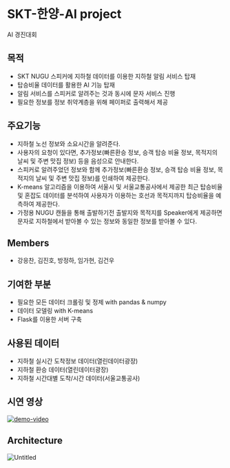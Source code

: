 # SKT-한양-AI project
AI 경진대회

## 목적
  + SKT NUGU 스피커에 지하철 데이터를 이용한 지하철 알림 서비스 탑재
  + 탑승비율 데이터를 활용한 AI 기능 탑재
  + 알림 서비스를 스피커로 알려주는 것과 동시에 문자 서비스 진행
  + 필요한 정보를 정보 취약계층을 위해 페이퍼로 출력해서 제공

## 주요기능
  + 지하철 노선 정보와 소요시간을 알려준다.
  + 사용자의 요청이 있다면, 추가정보(빠른환승 정보, 승객 탑승 비율 정보, 목적지의 날씨 및 주변 맛집 정보) 등을 음성으로 안내한다.
  + 스피커로 알려주었던 정보와 함께 추가정보(빠른환승 정보, 승객 탑승 비율 정보, 목적지의 날씨 및 주변 맛집 정보)를 인쇄하여 제공한다.
  + K-means 알고리즘을 이용하여 서울시 및 서울교통공사에서 제공한 최근 탑승비율 및 혼잡도 데이터를 분석하여 사용자가 이용하는 호선과 목적지까지 탑승비율을 예측하여 제공한다.
  + 가정용 NUGU 캔들을 통해 출발하기전 출발지와 목적지를 Speaker에게 제공하면 문자로 지하철에서 받아볼 수 있는 정보와 동일한 정보를 받아볼 수 있다.

## Members
  + 강응찬, 김진호, 방정하, 임가현, 김건우

## 기여한 부분
  + 필요한 모든 데이터 크롤링 및 정제 with pandas & numpy
  + 데이터 모델링 with K-means
  + Flask를 이용한 서버 구축

## 사용된 데이터
  + 지하철 실시간 도착정보 데이터(열린데이터광장)
  + 지하철 환승 데이터(열린데이터광장)
  + 지하철 시간대별 도착/시간 데이터(서울교통공사)

## 시연 영상
[![demo-video](<img width="944" alt="demo" src="https://user-images.githubusercontent.com/83147205/166496686-74336fb0-c4b4-4e6f-b0a9-81abc3ff8afd.png">)](https://youtu.be/CqILS5J6jOI)
## Architecture
![Untitled](https://user-images.githubusercontent.com/83147205/166494222-93752224-acad-4e05-bbaf-8efc2ab3d542.png)



